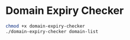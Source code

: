 # Domain Expiry Checker

```bash
chmod +x domain-expiry-checker
./domain-expiry-checker domain-list
```
